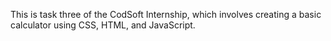 This is task three of the CodSoft Internship, which involves creating a basic calculator using CSS, HTML, and JavaScript.
